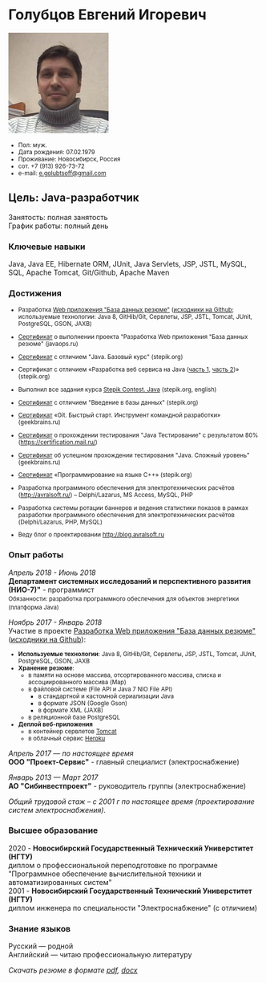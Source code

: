 # Голубцов Евгений Игоревич
![](contents/myphoto-200x200.jpg)
<small>
- Пол: муж.
- Дата рождения: 07.02.1979
- Проживание: Новосибирск, Россия
- сот. +7 (913) 926-73-72
- e-mail: e.golubtsoff@gmail.com
</small>

## Цель: Java-разработчик
Занятость: полная занятость     
График работы: полный день

### Ключевые навыки
Java, Java EE, Hibernate ORM, JUnit, Java Servlets, JSP, JSTL, MySQL, SQL, Apache Tomcat, Git/Github, Apache Maven

### Достижения
<small> 
   
- Разработка [Web приложения "База данных резюме"](http://resumelight.herokuapp.com/) ([исходники на Github](https://github.com/golubtsoff/basejava); используемые технологии: Java 8, GitHib/Git, Сервлеты, JSP, JSTL, Tomcat, JUnit, PostgreSQL, GSON, JAXB)

- [Сертификат](http://javaops.ru/certificate?email=evigol@mail.ru) о выполнении проекта "Разработка Web приложения "База данных резюме" (javaops.ru)

- [Сертификат](https://stepik.org/certificate/ff8b591463d03e9cc0a829655d7eb031d4c1f4e9.pdf) с отличием "Java. Базовый курс" (stepik.org)

- Сертификат с отличием «Разработка веб сервиса на Java ([часть 1](https://stepik.org/certificate/ead48ddad173fc44030c8b034f72955cd3fdbc2c.pdf), [часть 2](https://stepik.org/certificate/d54e1111898e5b7d2ee2cb5e8644317a646cfed1.pdf))» (stepik.org)

- Выполнил все задания курса [Stepik Contest. Java](https://stepik.org/course/Stepik-Contest-Java-2600) (stepik.org, english)

- [Сертификат](https://stepik.org/certificate/36a2e959f9c6768abdfd3aa3c1e3a06fb10d251f.pdf) с отличием "Введение в базы данных" (stepik.org)

- [Сертификат](https://geekbrains.ru/certificates/216223.ru) «Git. Быстрый старт. Инструмент командной разработки» (geekbrains.ru)

- [Сертификат](https://certification.mail.ru/certificates/e7276088-1661-49fb-a759-03f20c22acec/) о прохождении тестирования "Java Тестирование" с результатом 80% (https://certification.mail.ru/)

- [Сертификат](https://geekbrains.ru/certificates/394389) об успешном прохождении тестирования "Java. Сложный уровень" (geekbrains.ru)

- [Сертификат](https://stepik.org/certificate/d4f26b28af68a4d4b6b31fa2f3d18aed4c632ac8.pdf) «Программирование на языке C++» (stepik.org)

- Разработка программного обеспечения для электротехнических расчётов (http://avralsoft.ru/) – Delphi/Lazarus, MS Access, MySQL, PHP

- Разработка системы ротации баннеров и ведения статистики показов в рамках разработки программного обеспечения для электротехнических расчётов (Delphi/Lazarus, PHP, MySQL)

- Веду блог о проектировании http://blog.avralsoft.ru
</small>

### Опыт работы     

*Апрель 2018 - Июнь 2018*    
**Департамент системных исследований и перспективного развития (НИО-7)"** - программист    
<small>
Обязанности: разработка программного обеспечения для объектов энергетики (платформа Java)
</small>

*Ноябрь 2017 - Январь 2018*      
Участие в проекте [Разработка Web приложения "База данных резюме"](http://resumelight.herokuapp.com/)([исходники на Github](https://github.com/golubtsoff/basejava)):
<small>
- **Используемые технологии**: Java 8, GitHib/Git, Сервлеты, JSP, JSTL, Tomcat, JUnit, PostgreSQL, GSON, JAXB
- **Хранение резюме**:     
    - в памяти на основе массива, отсортированного массива, списка и ассоциированного массива (Map)
    - в файловой системе (File API и Java 7 NIO File API)
        - в стандартной и кастомной сериализации Java
        - в формате JSON (Google Gson)
        - в формате XML (JAXB)
    - в реляционной базе PostgreSQL
- **Деплой веб-приложения**
    - в контейнер сервлетов [Tomcat](http://tomcat.apache.org/)
    - в облачный сервис [Heroku](https://www.heroku.com/)
</small> 

*Апрель 2017 — по настоящее время*   
**ООО "Проект-Сервис"** - главный специалист (электроснабжение)

*Январь 2013 — Март 2017*       
**АО "Сибинвестпроект"** - руководитель группы (электроснабжение)
 

*Общий трудовой стаж – с 2001 г по настоящее время (проектирование систем электроснабжения).*

### Высшее образование
2020 - **Новосибирский Государственный Технический Универститет (НГТУ)**       
диплом о профессиональной переподготовке по программе "Программное обеспечение вычислительной техники и автоматизированных систем"  
2001 - **Новосибирский Государственный Технический Универститет (НГТУ)**       
диплом инженера по специальности "Электроснабжение" (с отличием)

### Знание языков
Русский — родной        
Английский — читаю профессиональную литературу

*Скачать резюме в формате [pdf](contents/e.golubtsov.pdf), [docx](contents/e.golubtsov.docx)*

